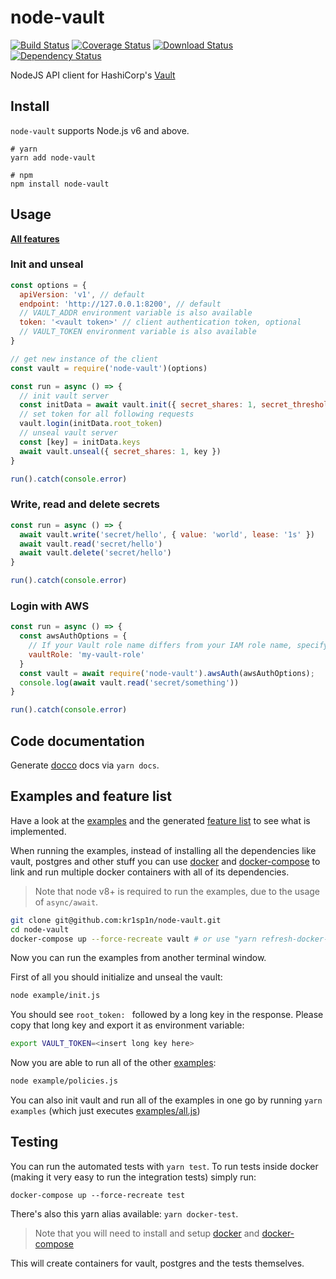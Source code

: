# node-vault

[![Build Status](https://img.shields.io/travis/kr1sp1n/node-vault/master.svg?style=flat-square)](https://travis-ci.org/kr1sp1n/node-vault)
[![Coverage Status](https://img.shields.io/codecov/c/github/kr1sp1n/node-vault/master.svg?style=flat-square)](https://codecov.io/gh/kr1sp1n/node-vault/branch/master)
[![Download Status](https://img.shields.io/npm/dm/node-vault.svg?style=flat-square)](https://www.npmjs.com/package/node-vault)
[![Dependency Status](https://img.shields.io/david/kr1sp1n/node-vault.svg?style=flat-square)](https://david-dm.org/kr1sp1n/node-vault)

NodeJS API client for HashiCorp's [Vault]


## Install
`node-vault` supports Node.js v6 and above.

    # yarn
    yarn add node-vault

    # npm
    npm install node-vault


## Usage

**[All features]**

### Init and unseal

```javascript
const options = {
  apiVersion: 'v1', // default
  endpoint: 'http://127.0.0.1:8200', // default
  // VAULT_ADDR environment variable is also available
  token: '<vault token>' // client authentication token, optional
  // VAULT_TOKEN environment variable is also available
}

// get new instance of the client
const vault = require('node-vault')(options)

const run = async () => {
  // init vault server
  const initData = await vault.init({ secret_shares: 1, secret_threshold: 1 })
  // set token for all following requests
  vault.login(initData.root_token)
  // unseal vault server
  const [key] = initData.keys
  await vault.unseal({ secret_shares: 1, key })
}

run().catch(console.error)
```

### Write, read and delete secrets

```javascript
const run = async () => {
  await vault.write('secret/hello', { value: 'world', lease: '1s' })
  await vault.read('secret/hello')
  await vault.delete('secret/hello')
}

run().catch(console.error)
```

### Login with AWS

```javascript
const run = async () => {
  const awsAuthOptions = {
    // If your Vault role name differs from your IAM role name, specify the Vault role here:
    vaultRole: 'my-vault-role'
  }
  const vault = await require('node-vault').awsAuth(awsAuthOptions);
  console.log(await vault.read('secret/something'))
}

run().catch(console.error)
```

## Code documentation
Generate [docco] docs via `yarn docs`.


## Examples and feature list
Have a look at the [examples] and the generated [feature list] to see what is implemented.

When running the examples, instead of installing all the dependencies like vault, postgres and other stuff you can
use [docker] and [docker-compose] to link and run multiple docker containers with all of its dependencies.

> Note that node v8+ is required to run the examples, due to the usage of `async/await`.

```bash
git clone git@github.com:kr1sp1n/node-vault.git
cd node-vault
docker-compose up --force-recreate vault # or use "yarn refresh-docker-vault"
```

Now you can run the examples from another terminal window.

First of all you should initialize and unseal the vault:
```bash
node example/init.js
```
You should see `root_token: ` followed by a long key in the response.
Please copy that long key and export it as environment variable:
```bash
export VAULT_TOKEN=<insert long key here>
```

Now you are able to run all of the other [examples]:
```bash
node example/policies.js
```

You can also init vault and run all of the examples in one go by running `yarn examples` (which just executes [examples/all.js])

## Testing

You can run the automated tests with `yarn test`.
To run tests inside docker (making it very easy to run the integration tests) simply run:

    docker-compose up --force-recreate test

There's also this yarn alias available: `yarn docker-test`.

> Note that you will need to install and setup [docker] and [docker-compose]

This will create containers for vault, postgres and the tests themselves.



[examples]: /examples
[examples/all.js]: examples/all.js
[docker-compose.yml]: /docker-compose.yml
[Vault]: https://vaultproject.io/
[docker]: https://docs.docker.com/
[docker-compose]: https://docs.docker.com/compose/
[docco]: http://ashkenas.com/docco/
[All features]: features.md
[feature list]: features.md
